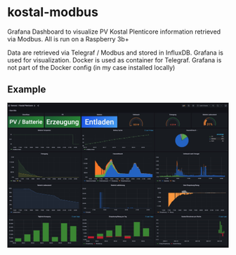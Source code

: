 # kostal-modbus

Grafana Dashboard to visualize PV Kostal Plenticore information retrieved via Modbus.
All is run on a Raspberry 3b+

Data are retrieved via Telegraf / Modbus and stored in InfluxDB. Grafana is used for visualization.
Docker is used as container for Telegraf. Grafana is not part of the Docker config (in my case installed locally)


## Example

![Dashboard Example](/doc/dashboard_example.jpg)


